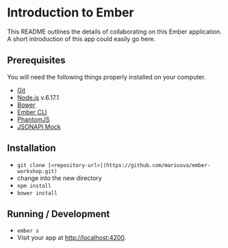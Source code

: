 # Introduction to Ember

This README outlines the details of collaborating on this Ember application.
A short introduction of this app could easily go here.

## Prerequisites

You will need the following things properly installed on your computer.

* [Git](http://git-scm.com/)
* [Node.js](http://nodejs.org/) v.6.17.1
* [Bower](http://bower.io/)
* [Ember CLI](http://www.ember-cli.com/)
* [PhantomJS](http://phantomjs.org/)
* [JSONAPI Mock](https://github.com/oberonamsterdam/jsonapi-mock)

## Installation

* `git clone [<repository-url>](https://github.com/mariusva/ember-workshop.git)`
* change into the new directory
* `npm install`
* `bower install`

## Running / Development

* `ember s`
* Visit your app at [http://localhost:4200](http://localhost:4200).
